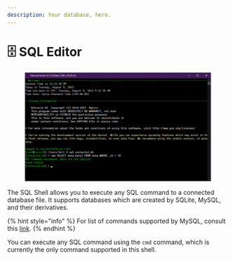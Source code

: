 ```yaml
---
description: Your database, here.
---
```


# 🗄 SQL Editor

<figure><img src="../../../.gitbook/assets/image (19).png" alt=""><figcaption></figcaption></figure>

The SQL Shell allows you to execute any SQL command to a connected database file. It supports databases which are created by SQLite, MySQL, and their derivatives.

{% hint style="info" %}
For list of commands supported by MySQL, consult this [link](https://dev.mysql.com/doc/refman/8.0/en/sql-statements.html).
{% endhint %}

You can execute any SQL command using the `cmd` command, which is currently the only command supported in this shell.
